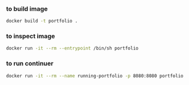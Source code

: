### to build image
```sh
docker build -t portfolio .
```
### to inspect image
```sh
docker run -it --rm --entrypoint /bin/sh portfolio
```
### to run continuer
```sh
docker run -it --rm --name running-portfolio -p 8080:8080 portfolio
```
